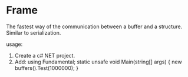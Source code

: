 # Frame
The fastest way of the communication between a buffer and a structure. Similar to serialization.

usage:
1. Create a c# NET project.
2. Add:
using Fundamental;
static unsafe void Main(string[] args)
{
   new buffers().Test(1000000);
}

